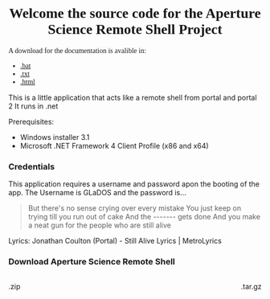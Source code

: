 <div style="font-family: Comic Sans MS">
<h1 style="text-align: center">Welcome the source code for the Aperture Science Remote Shell Project</h1>
A download for the documentation is avalible in:
<ul>
<li> <a href="https://raw.githubusercontent.com/Tmanbear/GLaDOS-SourceCode/master/HELP.bat" download>.bat</a></li>
<li> <a href ="https://raw.githubusercontent.com/Tmanbear/GLaDOS-SourceCode/master/HELP.txt" download>.txt</a></li>
<li> <a href="https://raw.githubusercontent.com/Tmanbear/GLaDOS-SourceCode/master/HELP.html" download>.html</a></li>
</ul>
</div>

This is a little application that acts like a remote shell from portal and portal 2
It runs in .net

Prerequisites: 
 - Windows installer 3.1
 - Microsoft .NET Framework 4 Client Profile (x86 and x64)

### Credentials

This application requires a username and password apon the booting of the app. The Username is GLaDOS and the password is...

>But there's no sense crying
>over every mistake
>You just keep on trying
>till you run out of cake
>And the ------- gets done
>And you make a neat gun
>for the people who are
>still alive

Lyrics: Jonathan Coulton (Portal) - Still Alive Lyrics | MetroLyrics 

### Download Aperture Science Remote Shell
<p style="float:left"><a src="https://github.com/Tmanbear/GLaDOS-SourceCode/zipball/master">.zip</a></p>
<p style="float:right"><a src="https://github.com/Tmanbear/GLaDOS-SourceCode/tarball/master">.tar.gz</a></p>
